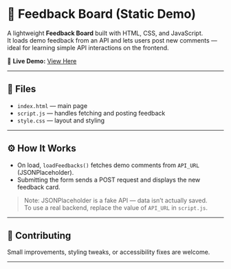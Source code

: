 # 📝 Feedback Board (Static Demo)

A lightweight **Feedback Board** built with HTML, CSS, and JavaScript.  
It loads demo feedback from an API and lets users post new comments — ideal for learning simple API interactions on the frontend.

🔗 **Live Demo:** [View Here]([https://your-deployed-link.com](https://liyatony.github.io/Feedback-Board-Frontend/))

---

## 📂 Files
- `index.html` — main page  
- `script.js` — handles fetching and posting feedback  
- `style.css` — layout and styling

---

## ⚙️ How It Works
- On load, `loadFeedbacks()` fetches demo comments from `API_URL` (JSONPlaceholder).  
- Submitting the form sends a POST request and displays the new feedback card.

> Note: JSONPlaceholder is a fake API — data isn’t actually saved.  
> To use a real backend, replace the value of `API_URL` in `script.js`.

---

## 🤝 Contributing
Small improvements, styling tweaks, or accessibility fixes are welcome.

---

